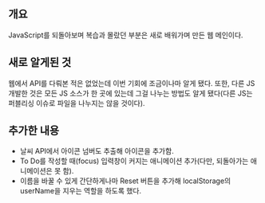 ## 개요
 JavaScript를 되돌아보며 복습과 몰랐던 부분은 새로 배워가며 만든 웹 메인이다.
## 새로 알게된 것
 웹에서 API를 다뤄본 적은 없었는데 이번 기회에 조금이나마 알게 됐다. 또한, 다른 JS 개발한 것은 모든 JS 소스가 한 곳에 있는데 그걸 나누는 방법도 알게 됐다(다른 JS는 퍼블리싱 이슈로 파일을 나누지는 않을 것이다).
## 추가한 내용
 - 날씨 API에서 아이콘 넘버도 추출해 아이콘을 추가함.
 - To Do를 작성할 때(focus) 입력창이 커지는 애니메이션 추가(다만, 되돌아가는 애니메이션은 못 함).
 - 이름을 바꿀 수 있게 간단하게나마 Reset 버튼을 추가해 localStorage의 userName을 지우는 역할을 하도록 했다.
